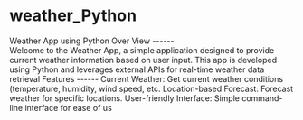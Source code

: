 # weather_Python
Weather App using Python
Over View ------  
Welcome to the Weather App, a simple application designed to provide current weather information based on user input. This app is developed using Python and leverages external APIs for real-time weather data retrieval
Features ------
Current Weather: Get current weather conditions (temperature, humidity, wind speed, etc.
Location-based Forecast: Forecast weather for specific locations.
User-friendly Interface: Simple command-line interface for ease of us
